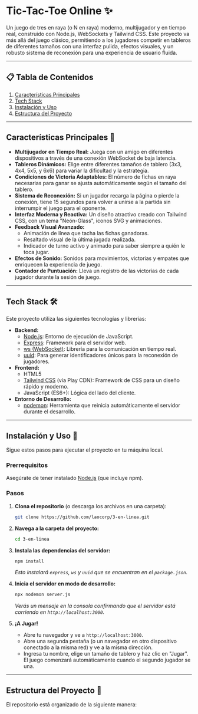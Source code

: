 # Tic-Tac-Toe Online ✨

Un juego de tres en raya (o N en raya) moderno, multijugador y en tiempo real, construido con Node.js, WebSockets y Tailwind CSS. Este proyecto va más allá del juego clásico, permitiendo a los jugadores competir en tableros de diferentes tamaños con una interfaz pulida, efectos visuales, y un robusto sistema de reconexión para una experiencia de usuario fluida.

---

## 📋 Tabla de Contenidos
1. [Características Principales](#características-principales-)
2. [Tech Stack](#tech-stack-)
3. [Instalación y Uso](#instalación-y-uso-)
4. [Estructura del Proyecto](#estructura-del-proyecto-)

---

## **Características Principales** 🚀

* **Multijugador en Tiempo Real:** Juega con un amigo en diferentes dispositivos a través de una conexión WebSocket de baja latencia.
* **Tableros Dinámicos:** Elige entre diferentes tamaños de tablero (3x3, 4x4, 5x5, y 6x6) para variar la dificultad y la estrategia.
* **Condiciones de Victoria Adaptables:** El número de fichas en raya necesarias para ganar se ajusta automáticamente según el tamaño del tablero.
* **Sistema de Reconexión:** Si un jugador recarga la página o pierde la conexión, tiene 15 segundos para volver a unirse a la partida sin interrumpir el juego para el oponente.
* **Interfaz Moderna y Reactiva:** Un diseño atractivo creado con Tailwind CSS, con un tema "Neón-Glass", iconos SVG y animaciones.
* **Feedback Visual Avanzado:**
    * Animación de línea que tacha las fichas ganadoras.
    * Resaltado visual de la última jugada realizada.
    * Indicador de turno activo y animado para saber siempre a quién le toca jugar.
* **Efectos de Sonido:** Sonidos para movimientos, victorias y empates que enriquecen la experiencia de juego.
* **Contador de Puntuación:** Lleva un registro de las victorias de cada jugador durante la sesión de juego.

---

## **Tech Stack** 🛠️

Este proyecto utiliza las siguientes tecnologías y librerías:

* **Backend:**
    * [Node.js](https://nodejs.org/): Entorno de ejecución de JavaScript.
    * [Express](https://expressjs.com/): Framework para el servidor web.
    * [ws (WebSocket)](https://github.com/websockets/ws): Librería para la comunicación en tiempo real.
    * [uuid](https://github.com/uuidjs/uuid): Para generar identificadores únicos para la reconexión de jugadores.
* **Frontend:**
    * HTML5
    * [Tailwind CSS](https://tailwindcss.com/) (vía Play CDN): Framework de CSS para un diseño rápido y moderno.
    * JavaScript (ES6+): Lógica del lado del cliente.
* **Entorno de Desarrollo:**
    * [nodemon](https://nodemon.io/): Herramienta que reinicia automáticamente el servidor durante el desarrollo.

---

## **Instalación y Uso** 🏁

Sigue estos pasos para ejecutar el proyecto en tu máquina local.

### **Prerrequisitos**

Asegúrate de tener instalado [Node.js](https://nodejs.org/) (que incluye npm).

### **Pasos**

1.  **Clona el repositorio** (o descarga los archivos en una carpeta):
    ```bash
    git clone https://github.com/laocorp/3-en-linea.git
    ```

2.  **Navega a la carpeta del proyecto:**
    ```bash
    cd 3-en-linea
    ```

3.  **Instala las dependencias del servidor:**
    ```bash
    npm install
    ```
    *Esto instalará `express`, `ws` y `uuid` que se encuentran en el `package.json`.*

4.  **Inicia el servidor en modo de desarrollo:**
    ```bash
    npx nodemon server.js
    ```
    *Verás un mensaje en la consola confirmando que el servidor está corriendo en `http://localhost:3000`.*

5.  **¡A Jugar!**
    * Abre tu navegador y ve a `http://localhost:3000`.
    * Abre una segunda pestaña (o un navegador en otro dispositivo conectado a la misma red) y ve a la misma dirección.
    * Ingresa tu nombre, elige un tamaño de tablero y haz clic en "Jugar". El juego comenzará automáticamente cuando el segundo jugador se una.

---

## **Estructura del Proyecto** 📂

El repositorio está organizado de la siguiente manera:
